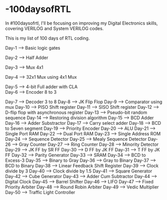# -100daysofRTL
In #100daysofrtl, I'll be focusing on improving my Digital Electronics skills, covering VERILOG and System VERILOG codes.

This is my list of 100 days of RTL coding.

Day-1 --> Basic logic gates 

Day-2 --> Half Adder

Day-3 --> Mux 4x1

Day-4 --> 32x1 Mux using 4x1 Mux  

Day-5 --> 4-bit Full adder with CLA  
Day-6 --> Encoder 8 to 3

Day-7 --> Decoder 3 to 8
Day-8 --> JK Flip Flop
Day-9 --> Comparator using mux
Day-10 --> PISO Shift register
Day-11 --> SISO Shift register 
Day-12 --> D-flip flop with asynchronous register 
Day-13 --> Pseudo-bit random sequence
Day-14 --> Restoring division algorithm
Day-15 --> BCD Adder
Day-16 --> Adder Substractor
Day-17 --> Carry select adder
Day-18 --> BCD to Seven segment
Day-19 --> Priority Encoder
Day-20 --> ALU
Day-21 --> Single Port RAM
Day-22 --> Dual Port RAM
Day-23 --> Single Address ROM
Day-24 --> Sequence Detector
Day-25 --> Mealy Sequence Detector
Day-26 --> Gray Counter
Day-27 --> Ring Counter
Day-28 --> Minority Detector
Day-29 --> JK FF by SR FF
Day-30 --> D FF by JK FF
Day-31 --> T FF by JK FF
Day-32 --> Parity Generator
Day-33 --> SRAM
Day-34 --> BCD to Excess-3
Day-35 --> Binary to Gray
Day-36 --> Gray to Binary
Day-37 --> BCD to Binary
Day-38 --> Linear Feedback Shift Register
Day-39 --> Clock divide by 3
Day-40 --> Clock divide by 1.5
Day-41 --> Square Generator
Day-42 --> Cube Generator
Day-43 --> Adder Cum Subtractor
Day-44 --> Digital Clock 
Day-45 --> Barrel Shifter 
Day-46 --> LIFO
Day-47 --> Fixed Priority Arbiter
Day-48 --> Round Robin Arbiter
Day-49 --> Vedic Multiplier 
Day-50 --> Traffic Light Controller
